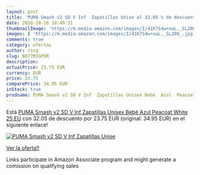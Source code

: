 ```yaml
---
layout: post
title: 'PUMA Smash v2 SD V Inf  Zapatillas Unise al 32.05 % de descuento'
date: 2020-10-16 10:49:31
thumbnailImage: 'https://m.media-amazon.com/images/I/41K7S4w+oaL._SL200_.jpg'
images: [ 'https://m.media-amazon.com/images/I/41K7S4w+oaL._SL200_.jpg' ]
comments: true
category: ofertas
author: ring
slug: B077MJGP9R
description:
actualPrice: 23.75 EUR
currency: EUR
price: 23.75
comparePrice: 34.95 EUR
inStock: true
prodname: PUMA Smash v2 SD V Inf  Zapatillas Unisex Bebé  Azul  Peacoat White   25 EU
---
```


Está [PUMA Smash v2 SD V Inf  Zapatillas Unisex Bebé  Azul  Peacoat White   25 EU](https://www.amazon.es/dp/B077MJGP9R/?tag=tolees-21) con 32.05 de descuento por 23.75 EUR (original: 34.95 EUR) en el siguiente enlace!

[![PUMA Smash v2 SD V Inf  Zapatillas Unise](https://m.media-amazon.com/images/I/41K7S4w+oaL._SL200_.jpg)](https://www.amazon.es/dp/B077MJGP9R/?tag=tolees-21)

[Ver la oferta!!](https://www.amazon.es/dp/B077MJGP9R/?tag=tolees-21)

Links participate in Amazon Associate program and might generate a comission on qualifying sales


